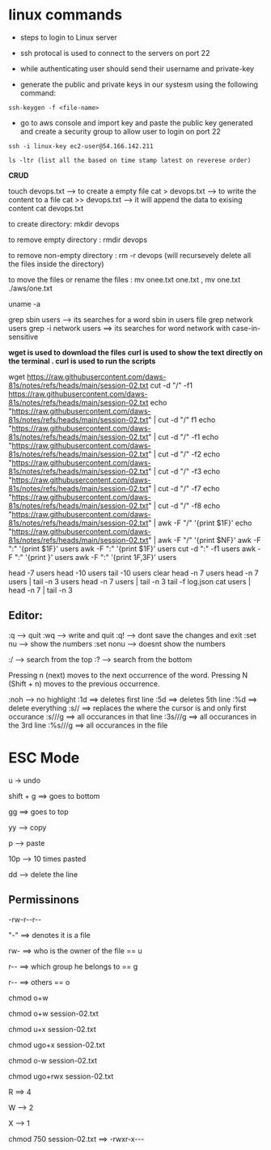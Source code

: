 # linux commands

* steps to login to Linux server

* ssh protocal is used to connect to the servers on port 22
* while authenticating user should send their username and private-key

* generate the public and private keys in our systesm using the following command:

```
ssh-keygen -f <file-name>
 ```

* go to aws console and import key and paste the public key generated and create a security group to allow user to login on port 22

```
ssh -i linux-key ec2-user@54.166.142.211
```


```
ls -ltr (list all the based on time stamp latest on reverese order)
```

**CRUD**

touch devops.txt --> to create a empty file
cat > devops.txt --> to write the content to a file
cat >> devops.txt --> it will append the data to exising content
cat devops.txt

to create directory: mkdir devops

to remove empty directory : rmdir devops

to remove non-empty directory : rm -r devops (will recursevely delete all the files inside the directory)

to move the files or rename the files : mv onee.txt one.txt  , mv one.txt ./aws/one.txt

uname -a

grep sbin users  --> its searches for a word sbin in users file
grep network users
grep -i network users ==> its searches for word network with case-in-sensitive 

**wget is used to download the files**
**curl is used to show the text directly on the terminal . curl is used to run the scripts**

wget https://raw.githubusercontent.com/daws-81s/notes/refs/heads/main/session-02.txt
cut -d "/" -f1 https://raw.githubusercontent.com/daws-81s/notes/refs/heads/main/session-02.txt
echo "https://raw.githubusercontent.com/daws-81s/notes/refs/heads/main/session-02.txt" | cut -d "/" f1
echo "https://raw.githubusercontent.com/daws-81s/notes/refs/heads/main/session-02.txt" | cut -d "/" -f1
echo "https://raw.githubusercontent.com/daws-81s/notes/refs/heads/main/session-02.txt" | cut -d "/" -f2
echo "https://raw.githubusercontent.com/daws-81s/notes/refs/heads/main/session-02.txt" | cut -d "/" -f3
echo "https://raw.githubusercontent.com/daws-81s/notes/refs/heads/main/session-02.txt" | cut -d "/" -f7
echo "https://raw.githubusercontent.com/daws-81s/notes/refs/heads/main/session-02.txt" | cut -d "/" -f8
echo "https://raw.githubusercontent.com/daws-81s/notes/refs/heads/main/session-02.txt" | awk -F "/" '{print $1F}'
echo "https://raw.githubusercontent.com/daws-81s/notes/refs/heads/main/session-02.txt" | awk -F "/" '{print $NF}'
awk -F ":"  '{print $1F}' users
awk -F ":"  '{print $1F}' users
cut -d ":" -f1 users
awk -F ":"  '{print }' users
awk -F ":"  '{print $1F,$3F}' users

head -7 users
head -10 users
tail -10 users
clear
head -n 7 users
head -n 7 users | tail -n 3 users
head -n 7 users | tail -n 3
tail -f log.json
cat users | head -n 7 | tail -n 3

Editor:
-
:q --> quit
:wq --> write and quit
:q! --> dont save the changes and exit
:set nu  --> show the numbers
:set nonu --> doesnt show the numbers

:/<word-to-find> --> search from the top
:?<word-to-find> --> search from the bottom

Pressing n (next) moves to the next occurrence of the word.
Pressing N (Shift + n) moves to the previous occurrence.

:noh --> no highlight
:1d ==> deletes first line
:5d ==> deletes 5th line
:%d ==> delete everything
:s/<which-word>/<replace-word> ==> replaces the where the cursor is and only first occurance
:s/<which-word>/<replace-word>/g ==> all occurances in that line
:3s/<which-word>/<replace-word>/g ==> all occurances in the 3rd line
:%s/<which-word>/<replace-word>/g ==> all occurances in the file

ESC Mode
===

u -> undo

shift + g ==> goes to bottom

gg ==> goes to top

yy --> copy

p --> paste

10p --> 10 times pasted

dd --> delete the line

Permissinons
-----------

-rw-r--r--

"-" ==> denotes it is a file

rw- ==> who is the owner of the file == u

r-- ==> which group he belongs to == g

r-- ==> others == o

chmod o+w 

chmod o+w session-02.txt

chmod u+x session-02.txt

chmod ugo+x session-02.txt

chmod o-w session-02.txt

chmod ugo+rwx session-02.txt

R ==>  4

W  --> 2

X  --> 1

chmod 750 session-02.txt ==> -rwxr-x---

